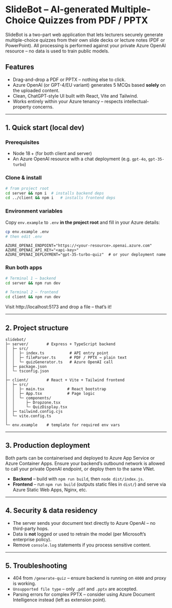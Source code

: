 # SlideBot – AI-generated Multiple-Choice Quizzes from PDF / PPTX

SlideBot is a two-part web application that lets lecturers securely generate multiple-choice quizzes from their own slide decks or lecture notes (PDF or PowerPoint).  All processing is performed against your private Azure OpenAI resource – no data is used to train public models.

## Features

* Drag-and-drop a PDF or PPTX – nothing else to click.
* Azure OpenAI (or GPT-4/EU variant) generates 5 MCQs based **solely** on the uploaded content.
* Clean, ChatGPT-style UI built with React, Vite and Tailwind.
* Works entirely within your Azure tenancy – respects intellectual-property concerns.

---

## 1. Quick start (local dev)

### Prerequisites

* Node 18 + (for both client and server)
* An Azure OpenAI resource with a chat deployment (e.g. `gpt-4o`, `gpt-35-turbo`)

### Clone & install

```bash
# from project root
cd server && npm i  # installs backend deps
cd ../client && npm i   # installs frontend deps
```

### Environment variables

Copy `env.example` to `.env` **in the project root** and fill in your Azure details:

```bash
cp env.example .env
# then edit .env
```

```
AZURE_OPENAI_ENDPOINT="https://<your-resource>.openai.azure.com"
AZURE_OPENAI_API_KEY="<api-key>"
AZURE_OPENAI_DEPLOYMENT="gpt-35-turbo-quiz"  # or your deployment name
```

### Run both apps

```bash
# Terminal 1 – backend
cd server && npm run dev

# Terminal 2 – frontend
cd client && npm run dev
```

Visit http://localhost:5173 and drop a file – that’s it!

---

## 2. Project structure

```
slidebot/
├─ server/        # Express + TypeScript backend
│  ├─ src/
│  │  ├─ index.ts           # API entry point
│  │  ├─ fileParser.ts      # PDF / PPTX → plain text
│  │  └─ quizGenerator.ts   # Azure OpenAI call
│  ├─ package.json
│  └─ tsconfig.json
│
├─ client/        # React + Vite + Tailwind frontend
│  ├─ src/
│  │  ├─ main.tsx          # React bootstrap
│  │  ├─ App.tsx           # Page logic
│  │  └─ components/
│  │     ├─ Dropzone.tsx
│  │     └─ QuizDisplay.tsx
│  ├─ tailwind.config.cjs
│  └─ vite.config.ts
│
└─ env.example    # template for required env vars
```

---

## 3. Production deployment

Both parts can be containerised and deployed to Azure App Service or Azure Container Apps.  Ensure your backend’s outbound network is allowed to call your private OpenAI endpoint, or deploy them to the same VNet.

* **Backend** – build with `npm run build`, then `node dist/index.js`.
* **Frontend** – run `npm run build` (outputs static files in `dist/`) and serve via Azure Static Web Apps, Nginx, etc.

---

## 4. Security & data residency

* The server sends your document text directly to Azure OpenAI – no third-party hops.
* Data is **not** logged or used to retrain the model (per Microsoft’s enterprise policy).
* Remove `console.log` statements if you process sensitive content.

---

## 5. Troubleshooting

* 404 from `/generate-quiz` – ensure backend is running on `4000` and proxy is working.
* `Unsupported file type` – only `.pdf` and `.pptx` are accepted.
* Parsing errors for complex PPTX – consider using Azure Document Intelligence instead (left as extension point). 